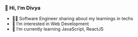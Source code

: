 ### 👋 Hi, I’m Divya
- 👩‍💻 Software Engineer sharing about my learnings in techs
- 👀 I’m interested in Web Development
- 🌱 I’m currently learning JavaScript, ReactJS
<!---
- 💞️ I’m looking to collaborate on ...
- 📫 How to reach me ...
- 😄 Pronouns: ...
- ⚡ Fun fact: ...
--->

<!---
DivyaK2097/DivyaK2097 is a ✨ special ✨ repository because its `README.md` (this file) appears on your GitHub profile.
You can click the Preview link to take a look at your changes.
--->
